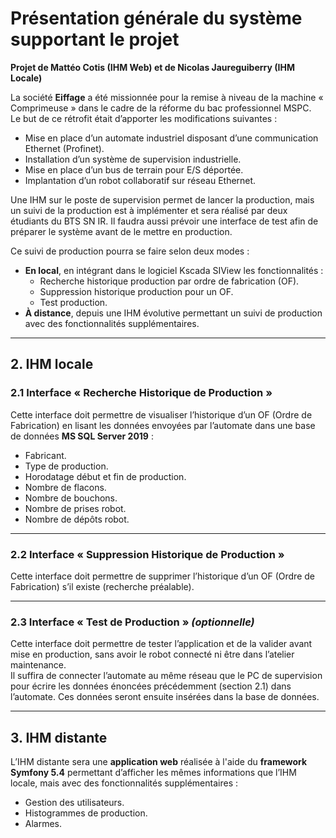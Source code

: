 # Présentation générale du système supportant le projet
**Projet de Mattéo Cotis (IHM Web) et de Nicolas Jaureguiberry (IHM Locale)**

La société **Eiffage** a été missionnée pour la remise à niveau de la machine « Comprimeuse » dans le cadre de la réforme du bac professionnel MSPC.  
Le but de ce rétrofit était d’apporter les modifications suivantes :  
- Mise en place d’un automate industriel disposant d’une communication Ethernet (Profinet).  
- Installation d’un système de supervision industrielle.  
- Mise en place d’un bus de terrain pour E/S déportée.  
- Implantation d’un robot collaboratif sur réseau Ethernet.  

Une IHM sur le poste de supervision permet de lancer la production, mais un suivi de la production est à implémenter et sera réalisé par deux étudiants du BTS SN IR. Il faudra aussi prévoir une interface de test afin de préparer le système avant de le mettre en production.  

Ce suivi de production pourra se faire selon deux modes :  
- **En local**, en intégrant dans le logiciel Kscada SIView les fonctionnalités :  
  - Recherche historique production par ordre de fabrication (OF).  
  - Suppression historique production pour un OF.  
  - Test production.  
- **À distance**, depuis une IHM évolutive permettant un suivi de production avec des fonctionnalités supplémentaires.  

---

## 2. IHM locale

### 2.1 Interface « Recherche Historique de Production »

Cette interface doit permettre de visualiser l’historique d’un OF (Ordre de Fabrication) en lisant les données envoyées par l’automate dans une base de données **MS SQL Server 2019** :  

- Fabricant.  
- Type de production.  
- Horodatage début et fin de production.  
- Nombre de flacons.  
- Nombre de bouchons.  
- Nombre de prises robot.  
- Nombre de dépôts robot.  

---

### 2.2 Interface « Suppression Historique de Production »

Cette interface doit permettre de supprimer l’historique d’un OF (Ordre de Fabrication) s’il existe (recherche préalable).  

---

### 2.3 Interface « Test de Production » *(optionnelle)*

Cette interface doit permettre de tester l’application et de la valider avant mise en production, sans avoir le robot connecté ni être dans l’atelier maintenance.  
Il suffira de connecter l’automate au même réseau que le PC de supervision pour écrire les données énoncées précédemment (section 2.1) dans l’automate. Ces données seront ensuite insérées dans la base de données.  

---

## 3. IHM distante

L’IHM distante sera une **application web** réalisée à l'aide du **framework Symfony 5.4** permettant d’afficher les mêmes informations que l’IHM locale, mais avec des fonctionnalités supplémentaires :  
- Gestion des utilisateurs.  
- Histogrammes de production.  
- Alarmes.  
